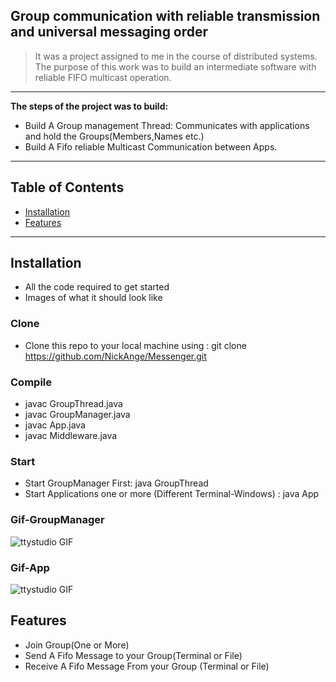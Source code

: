 ## Group communication with reliable transmission and universal messaging order

> It was a project assigned to me in the course of distributed systems. The purpose of this work was to build an intermediate software with reliable FIFO multicast operation.
---
**The steps of the project was to build:**
- Build A Group management Thread: Communicates with applications and hold the Groups(Members,Names etc.)
- Build A Fifo reliable Multicast Communication between Apps.


---
## Table of Contents

- [Installation](#installation)
- [Features](#features)

---

## Installation
- All the code required to get started
- Images of what it should look like

### Clone
 - Clone this repo to your local machine using : git clone https://github.com/NickAnge/Messenger.git

### Compile 
  - javac GroupThread.java
  - javac GroupManager.java
  - javac App.java
  - javac Middleware.java
### Start
  - Start GroupManager First: java GroupThread
  - Start Applications one or more (Different Terminal-Windows) : java App
  
  
### Gif-GroupManager
![ttystudio GIF](https://github.com/NickAnge/Messenger/blob/master/src/GroupManager.gif)
### Gif-App
![ttystudio GIF](https://github.com/NickAnge/Messenger/blob/master/src/App.gif)


## Features
 - Join Group(One or More)
 - Send A Fifo Message to your Group(Terminal or File)
 - Receive A Fifo Message From your Group (Terminal or File)
